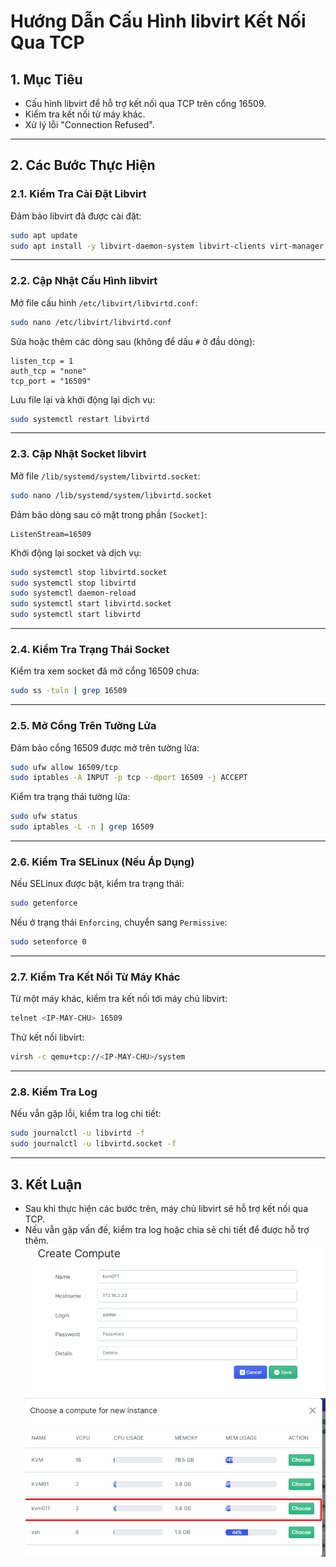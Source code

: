 
# Hướng Dẫn Cấu Hình libvirt Kết Nối Qua TCP

## 1. Mục Tiêu
- Cấu hình libvirt để hỗ trợ kết nối qua TCP trên cổng 16509.
- Kiểm tra kết nối từ máy khác.
- Xử lý lỗi "Connection Refused".

---

## 2. Các Bước Thực Hiện

### 2.1. Kiểm Tra Cài Đặt Libvirt
Đảm bảo libvirt đã được cài đặt:
```bash
sudo apt update
sudo apt install -y libvirt-daemon-system libvirt-clients virt-manager
```

---

### 2.2. Cập Nhật Cấu Hình libvirt
Mở file cấu hình `/etc/libvirt/libvirtd.conf`:
```bash
sudo nano /etc/libvirt/libvirtd.conf
```

Sửa hoặc thêm các dòng sau (không để dấu `#` ở đầu dòng):
```plaintext
listen_tcp = 1
auth_tcp = "none"
tcp_port = "16509"
```

Lưu file lại và khởi động lại dịch vụ:
```bash
sudo systemctl restart libvirtd
```

---

### 2.3. Cập Nhật Socket libvirt
Mở file `/lib/systemd/system/libvirtd.socket`:
```bash
sudo nano /lib/systemd/system/libvirtd.socket
```

Đảm bảo dòng sau có mặt trong phần `[Socket]`:
```plaintext
ListenStream=16509
```

Khởi động lại socket và dịch vụ:
```bash
sudo systemctl stop libvirtd.socket
sudo systemctl stop libvirtd
sudo systemctl daemon-reload
sudo systemctl start libvirtd.socket
sudo systemctl start libvirtd
```

---

### 2.4. Kiểm Tra Trạng Thái Socket
Kiểm tra xem socket đã mở cổng 16509 chưa:
```bash
sudo ss -tuln | grep 16509
```

---

### 2.5. Mở Cổng Trên Tường Lửa
Đảm bảo cổng 16509 được mở trên tường lửa:
```bash
sudo ufw allow 16509/tcp
sudo iptables -A INPUT -p tcp --dport 16509 -j ACCEPT
```

Kiểm tra trạng thái tường lửa:
```bash
sudo ufw status
sudo iptables -L -n | grep 16509
```

---

### 2.6. Kiểm Tra SELinux (Nếu Áp Dụng)
Nếu SELinux được bật, kiểm tra trạng thái:
```bash
sudo getenforce
```

Nếu ở trạng thái `Enforcing`, chuyển sang `Permissive`:
```bash
sudo setenforce 0
```

---

### 2.7. Kiểm Tra Kết Nối Từ Máy Khác
Từ một máy khác, kiểm tra kết nối tới máy chủ libvirt:
```bash
telnet <IP-MAY-CHU> 16509
```

Thử kết nối libvirt:
```bash
virsh -c qemu+tcp://<IP-MAY-CHU>/system
```

---

### 2.8. Kiểm Tra Log
Nếu vẫn gặp lỗi, kiểm tra log chi tiết:
```bash
sudo journalctl -u libvirtd -f
sudo journalctl -u libvirtd.socket -f
```

---

## 3. Kết Luận
- Sau khi thực hiện các bước trên, máy chủ libvirt sẽ hỗ trợ kết nối qua TCP.
- Nếu vẫn gặp vấn đề, kiểm tra log hoặc chia sẻ chi tiết để được hỗ trợ thêm.
![Command Prompt](https://github.com/cuongnvvietis/NhanHoa/blob/main/Docs/Picture/KVM/Screenshot_231.png)
![Command Prompt](https://github.com/cuongnvvietis/NhanHoa/blob/main/Docs/Picture/KVM/Screenshot_232.png) 
